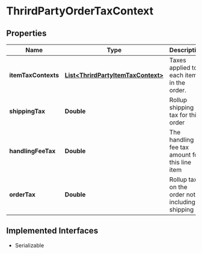 

# ThrirdPartyOrderTaxContext


## Properties

| Name | Type | Description | Notes |
|------------ | ------------- | ------------- | -------------|
|**itemTaxContexts** | [**List&lt;ThrirdPartyItemTaxContext&gt;**](ThrirdPartyItemTaxContext.md) | Taxes applied to each item in the order. |  [optional] |
|**shippingTax** | **Double** | Rollup shipping tax for this order |  [optional] |
|**handlingFeeTax** | **Double** | The handling fee tax amount for this line item |  [optional] |
|**orderTax** | **Double** | Rollup tax on the order not including shipping |  [optional] |


## Implemented Interfaces

* Serializable


